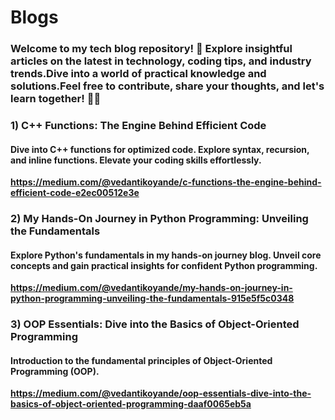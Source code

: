 # Blogs
### Welcome to my tech blog repository! 🚀 Explore insightful articles on the latest in technology, coding tips, and industry trends.Dive into a world of practical knowledge and solutions.Feel free to contribute, share your thoughts, and let's learn together! 👨‍💻

### 1) **C++ Functions: The Engine Behind Efficient Code**
#### **Dive into C++ functions for optimized code. Explore syntax, recursion, and inline functions. Elevate your coding skills effortlessly.**
**https://medium.com/@vedantikoyande/c-functions-the-engine-behind-efficient-code-e2ec00512e3e**
### 2) **My Hands-On Journey in Python Programming: Unveiling the Fundamentals**
#### **Explore Python's fundamentals in my hands-on journey blog. Unveil core concepts and gain practical insights for confident Python programming.**
**https://medium.com/@vedantikoyande/my-hands-on-journey-in-python-programming-unveiling-the-fundamentals-915e5f5c0348**
### 3) **OOP Essentials: Dive into the Basics of Object-Oriented Programming**
#### **Introduction to the fundamental principles of Object-Oriented Programming (OOP).**
**https://medium.com/@vedantikoyande/oop-essentials-dive-into-the-basics-of-object-oriented-programming-daaf0065eb5a**


